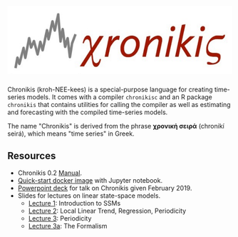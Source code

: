 # ![Chronikis](./img/xronikis-logo.jpeg)

Chronikis (kroh-NEE-kees) is a special-purpose language for creating time-series models. It comes with a compiler
`chronikisc` and an R package `chronikis` that contains utilities for calling the compiler as well as estimating and
forecasting with the compiled time-series models.

The name "Chronikis" is derived from the phrase **χρονική σειρά** (chronikí seirá), which means "time series" in Greek.

## Resources

* Chronikis 0.2 [Manual](./docs/chronikis-manual-0.2.pdf).
* [Quick-start docker image](./docker.html) with Jupyter notebook.
* [Powerpoint deck](./docs/Chronikis_Presentation_190206.pptx) for talk on Chronikis given February 2019.
* Slides for lectures on linear state-space models.
    * [Lecture 1](./docs/ssm-lecture-1.pdf): Introduction to SSMs
    * [Lecture 2](./docs/ssm-lecture-2.pdf): Local Linear Trend, Regression, Periodicity
    * [Lecture 3](./docs/ssm-pt3.pdf): Periodicity
    * [Lecture 3a](./docs/ssm-lecture-3a.pdf): The Formalism
